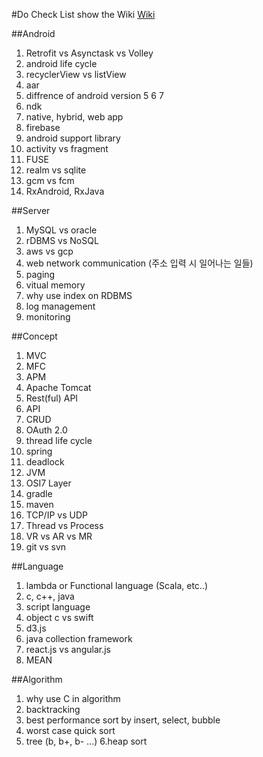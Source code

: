 ﻿#Do Check List
show the Wiki
[Wiki](https://github.com/KimHunJin/Conceptual-Theorem/wiki)

##Android
1. Retrofit vs Asynctask vs Volley
2. android life cycle
3. recyclerView vs listView
4. aar
5. diffrence of android version 5 6 7
6. ndk
7. native, hybrid, web app
8. firebase
9. android support library
10. activity vs fragment
11. FUSE
12. realm vs sqlite
13. gcm vs fcm
14. RxAndroid, RxJava


##Server
1. MySQL vs oracle
2. rDBMS vs NoSQL
3. aws vs gcp
4. web network communication (주소 입력 시 일어나는 일들)
5. paging
6. vitual memory
7. why use index on RDBMS
8. log management
9. monitoring


##Concept
1. MVC
2. MFC
3. APM
4. Apache Tomcat
5. Rest(ful) API
6. API
7. CRUD
8. OAuth 2.0
9. thread life cycle
10. spring
11. deadlock
12. JVM
13. OSI7 Layer
14. gradle
15. maven
16. TCP/IP vs UDP
17. Thread vs Process
18. VR vs AR vs MR
19. git vs svn


##Language
1. lambda or Functional language (Scala, etc..)
2. c, c++, java
3. script language
4. object c vs swift
5. d3.js
6. java collection framework
7. react.js vs angular.js
8. MEAN


##Algorithm
1. why use C in algorithm
2. backtracking
3. best performance sort by insert, select, bubble
4. worst case quick sort
5. tree (b, b+, b- ...)
6.heap sort
